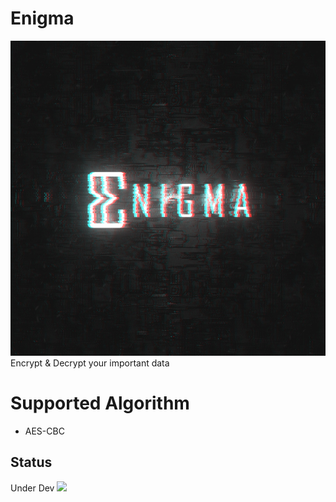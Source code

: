 # Enigma
<img src="Resources/Branding/EnigmaLogo_Full.jpg" /> <br>
Encrypt & Decrypt your important data

# Supported Algorithm
- AES-CBC

## Status
Under Dev
<image src="Resources/Dev Process/Latest.png"/>